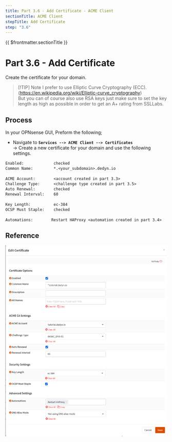 ```yaml
---
title: Part 3.6 - Add Certificate - ACME Client
sectionTitle: ACME Client
stepTitle: Add Certificate
step: "3.6"
---
```


{{ $frontmatter.sectionTitle }}
# Part 3.6 - Add Certificate

Create the certificate for your domain.

> [!TIP] Note
> I prefer to use Elliptic Curve Cryptography (ECC). (<https://en.wikipedia.org/wiki/Elliptic-curve_cryptography>)  
> But you can of course also use RSA keys just make sure to set the key length as high as possible in order to get an A+ rating from SSLLabs.

## Process

In your OPNsense GUI, Preform the following;

- Navigate to **`Services --> ACME Client --> Certificates`**  
  -> Create a new certificate for your domain and use the following settings.

```text
Enabled:             checked
Common Name:         *.<your_subdomain>.dedyn.io

ACME Account:        <account created in part 3.3>
Challenge Type:      <challenge type created in part 3.5>
Auto Renewal:        checked
Renewal Interval:    60

Key Length:          ec-384
OCSP Must Staple:    checked

Automations:        Restart HAProxy <automation created in part 3.4>
```


## Reference
![P003-006-ACME-Certificates](assets/P003-006-ACME-Certificates.png)
